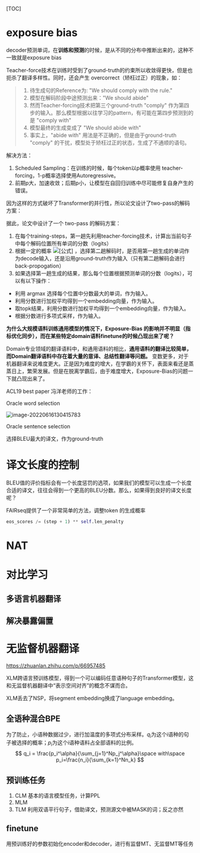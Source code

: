 [TOC]

# exposure bias

decoder预测单词，在**训练和预测**的时候，是从不同的分布中推断出来的，这种不一致就是exposure bias

Teacher-force技术在训练时受到了ground-truth的约束所以收敛得更快，但是也扼杀了翻译多样性。同时，还会产生 overcorrect（矫枉过正）的现象，如：

> 1. 待生成句的Reference为: "We should comply with the rule."
> 2. 模型在解码阶段中途预测出来："We should abide"
> 3. 然而Teacher-forcing技术把第三个ground-truth "comply" 作为第四步的输入。那么模型根据以往学习的pattern，有可能在第四步预测到的是 "comply with"
> 4. 模型最终的生成变成了 "We should abide with"
> 5. 事实上，"abide with" 用法是不正确的，但是由于ground-truth "comply" 的干扰，模型处于矫枉过正的状态，生成了不通顺的语句。



解决方法：

1. Scheduled Sampling：在训练的时候，每个token以p概率使用 teacher-forcing，1-p概率选择使用Autoregressive。
2. 前期p大，加速收敛；后期p小，让模型在自回归训练中尽可能修复自身产生的错误。



因为这样的方式破坏了Transformer的并行性，所以论文设计了two-pass的解码方案：

据此，论文中设计了一个 two-pass 的解码方案：

1. 在每个training-steps，第一趟先利用teacher-forcing技术，计算出当前句子中每个解码位置所有单词的分数（logits）
2. 根据一定的概率 ![[公式]](https://www.zhihu.com/equation?tex=p) ，选择第二趟解码时，是否用第一趟生成的单词作为decode输入，还是沿用ground-truth作为输入（只有第二趟解码会进行back-propogation）
3. 如果选择第一趟生成的结果，那么每个位置根据预测单词的分数（logits），可以有以下操作：

- 利用 argmax 选择每个位置中分数最大的单词，作为输入。
- 利用分数进行加权平均得到一个embedding向量，作为输入。
- 取topk结果，利用分数进行加权平均得到一个embedding向量，作为输入。
- 根据分数进行多项式采样，作为输入。



**为什么大规模语料训练通用模型的情况下，Exposure-Bias 的影响并不明显（指标优化同步），而在某些特定domain语料finetune的时候凸现出来了呢？**

Domain专业领域的翻译语料中，和通用语料的相比，**通用语料的翻译比较简单，而Domain翻译语料中存在着大量的意译、总结性翻译等问题。** 变数更多，对于机器翻译来说难度更大。正是因为难度的增大，在学霸的关怀下，表面来看还是蒸蒸日上，繁荣发展。但是在脱离学霸后，由于难度增大，Exposure-Bias的问题一下就凸现出来了。



ACL19 best paper 冯洋老师的工作：

Oracle word selection

![image-20220616130415783](C:/Users/zhu/Desktop/Others/office/my_note/神经网络模型/fengyang-work.png)

Oracle sentence selection

选择BLEU最大的译文，作为ground-truth



# 译文长度的控制

BLEU值的评价指标会有一个长度惩罚的选项，如果我们的模型可以生成一个长度合适的译文，往往会得到一个更高的BLEU分数。那么，如果得到良好的译文长度呢？

FAIRseq提供了一个非常简单的方法，调整token <eos>的生成概率

```python
eos_scores /= (step + 1) ** self.len_penalty
```



# NAT



# 对比学习

## 多语言机器翻译

## 解决暴露偏置



# 无监督机器翻译

https://zhuanlan.zhihu.com/p/66957485

XLM跨语言预训练模型，得到一个可以编码任意语种句子的Transformer模型，这和无监督机器翻译中“表示空间对齐”的概念不谋而合。

XLM丢去了NSP，将segment embedding换成了language embedding。

## 全语种混合BPE

为了防止，小语种数据过少，进行加温度的多项式分布采样。$q_i$为这个i语种的句子被选择的概率；$p_i$为这个i语种语料占全部语料的比例。
$$
q_i = \frac{p_i^\alpha}{\sum_{j=1}^Np_j^\alpha}\space with\space p_i=\frac{n_i}{\sum_{k=1}^Nn_k}
$$

## 预训练任务

1. CLM 基本的语言模型任务，计算PPL
2. MLM
3. TLM 利用双语平行句子，借助译文，预测源文中被MASK的词；反之亦然

## finetune

用预训练好的参数初始化encoder和decoder，进行有监督MT、无监督MT等任务

